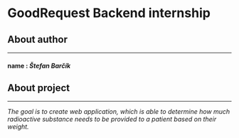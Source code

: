 # GoodRequest Backend internship
## About author
***
#### name : *Štefan Barčík*
## About project 
***
*The goal is to create web application, which is able to determine how much radioactive substance needs to be provided to a patient based on their weight.*
